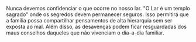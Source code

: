 Nunca devemos confidenciar o que ocorre no nosso lar. "O Lar é um templo sagrado" onde os segredos devem permanecer seguros. Isso permitirá que a família possa compartilhar pensamentos de alta hierarquia sem ser exposta ao mal. Além disso, as desavenças podem ficar resguardadas dos maus conselhos daqueles que não vivenciam o dia-a-dia familiar.

